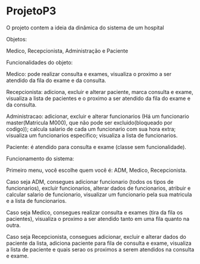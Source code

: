 # ProjetoP3

O projeto contem a ideia da dinâmica do sistema de um hospital

Objetos:

Medico, Recepcionista, Administração e Paciente

Funcionalidades do objeto:

Medico: pode realizar consulta e exames, visualiza o proximo a ser atendido da fila do exame e da consulta.

Recepcionista: adiciona, excluir e alterar paciente, marca consulta e exame, visualiza a lista de pacientes e o proximo a ser atendido da fila do exame e da consulta.

Administracao: adicionar, excluir e alterar funcionarios (Há um funcionario master(Matricula M000), que não pode ser excluido(bloqueado por codigo)); calcula salario de cada um funcionario com sua hora extra; visualiza um funcionarios especifico; visualiza a lista de funcionarios.

Paciente: é atendido para consulta e exame (classe sem funcionalidade).

Funcionamento do sistema:

Primeiro menu, você escolhe quem você é: ADM, Medico, Recepcionista.

Caso seja ADM, consegues adicionar funcionario (todos os tipos de funcionarios), excluir funcionarios, alterar dados de funcionarios, atribuir e calcular salario de funcionario, visualizar um funcionario pela sua matricula e a lista de funcionarios.

Caso seja Medico, consegues realizar consulta e exames (tira da fila os pacientes), visualiza o proximo a ser atendido tanto em uma fila quanto na outra.

Caso seja Recepcionista, consegues adicionar, excluir e alterar dados do paciente da lista, adiciona paciente para fila de consulta e exame, visualiza a lista de paciente e quais serao os proximos a serem atendidos na consulta e exame.
